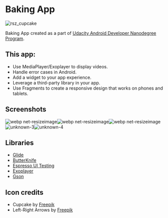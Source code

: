 # Baking App
![rsz_cupcake](https://user-images.githubusercontent.com/16197563/41190812-f6827fc8-6bed-11e8-8749-0c85a19a8ead.png)

Baking App created as a part of [Udacity Android Developer Nanodegree Program](https://www.udacity.com/course/android-developer-nanodegree-by-google--nd801).

## This app:
* Use MediaPlayer/Exoplayer to display videos.
* Handle error cases in Android.
* Add a widget to your app experience.
* Leverage a third-party library in your app.
* Use Fragments to create a responsive design that works on phones and tablets.

## Screenshots
![webp net-resizeimage](https://user-images.githubusercontent.com/16197563/43660116-b29b8a12-9766-11e8-9a08-c66782244da3.png)![webp net-resizeimage](https://user-images.githubusercontent.com/16197563/43660116-b29b8a12-9766-11e8-9a08-c66782244da3.png)![webp net-resizeimage](https://user-images.githubusercontent.com/16197563/43660116-b29b8a12-9766-11e8-9a08-c66782244da3.png)
![unknown-3](https://user-images.githubusercontent.com/16197563/43659984-5342d8a4-9766-11e8-8da0-aff3e61122c5.png)![unknown-4](https://user-images.githubusercontent.com/16197563/43660007-65063d60-9766-11e8-964c-00ceb0d7cb10.png)

## Libraries
* [Glide](https://github.com/bumptech/glide)
* [ButterKnife](https://github.com/JakeWharton/butterknife)
* [Espresso UI Testing](https://developer.android.com/training/testing/espresso/setup)
* [Exoplayer](https://github.com/google/ExoPlayer)
* [Gson](https://github.com/google/gson)

## Icon credits
* Cupcake by [Freepik](https://www.flaticon.com/authors/freepik)
* Left-Right Arrows by [Freepik](https://www.flaticon.com/authors/freepik)
